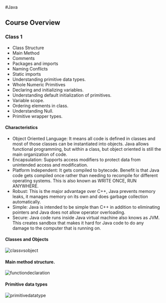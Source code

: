 #Java

## Course Overview

### Class 1
* Class Structure
* Main Method
* Comments
* Packages and imports
* Naming Conflicts
* Static imports
* Understanding primitive data types.
* Whole Numeric Primitives
* Declaring and initializing variables.
* Understanding default initialization of primitives.
* Variable scope.
* Ordering elements in class.
* Understanding Null.
* Primitive wrapper types.


#### Characteristics
* Object Oriented Language: It means all code is defined in classes and most
 of those classes can be instantiated into objects. Java allows functional
 programming, but within a class, but object oriented is still the main
 organization of code.
* Encapsulation: Supports access modifiers to protect data from unintended
 access and modification.
* Platform Independent: It gets compiled to bytecode. Benefit is that Java
code gets compiled once rather than needing to recompile for different
operating systems. This is also known as WRITE ONCE, RUN ANYWHERE.
* Robust: This is the major advantage over C++, Java prevents memory leaks,
it manages memory on its own and does garbage collection automatically.
* Simple: Java is intended to be simple than C++ in addition to eliminating
pointers and Java does not allow operator overloading.
* Secure: Java code runs inside Java virtual machine also knows as JVM.
This creates sandbox that makes it hard for Java code to do any damage to
  the computer that is running on.
  
  
#### Classes and Objects

![classvsobject](https://user-images.githubusercontent.com/10811329/46990060-974bcb00-d0cd-11e8-9d98-71a1a39a9a88.PNG)

#### Main method structure.

![functiondeclaration](https://user-images.githubusercontent.com/10811329/46990634-44bfde00-d0d0-11e8-8eba-f659eb3b8bbf.png)

#### Primitive data types


![primitivedatatype](https://user-images.githubusercontent.com/10811329/46992750-99b42200-d0d9-11e8-99c9-81a0f205b8bd.jpg)
